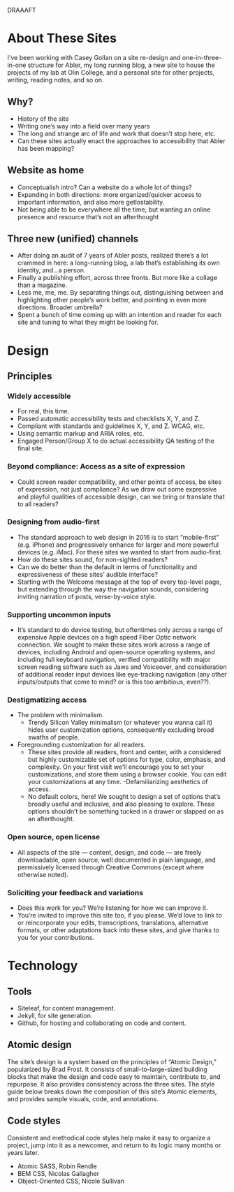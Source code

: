 DRAAAFT

# About These Sites

I've been working with Casey Gollan on a site re-design and one-in-three-in-one structure for Abler, my long running blog, a new site to house the projects of my lab at Olin College, and a personal site for other projects, writing, reading notes, and so on.

## Why?

- History of the site
- Writing one’s way into a field over many years
- The long and strange arc of life and work that doesn’t stop here, etc.
- Can these sites actually enact the approaches to accessibility that Abler has been mapping? 

## Website as home

- Conceptualish intro? Can a website do a whole lot of things?
- Expanding in both directions: more organized/quicker access to important information, and also more getlostability.
- Not being able to be everywhere all the time, but wanting an online presence and resource that’s not an afterthought

## Three new (unified) channels

- After doing an audit of 7 years of Abler posts, realized there’s a lot crammed in here: a long-running blog, a lab that’s establishing its own identity, and...a person.
- Finally a publishing effort, across three fronts. But more like a collage than a magazine.
- Less me, me, me. By separating things out, distinguishing between and highlighting other people’s work better, and pointing in even more directions. Broader umbrella?
- Spent a bunch of time coming up with an intention and reader for each site and tuning to what they might be looking for.

# Design

## Principles

### Widely accessible

- For real, this time.
- Passed automatic accessibility tests and checklists X, Y, and Z.
- Compliant with standards and guidelines X, Y, and Z. WCAG, etc.
- Using semantic markup and ARIA roles, etc.
- Engaged Person/Group X to do actual accessibility QA testing of the final site.

### Beyond compliance: Access as a site of expression
- Could screen reader compatibility, and other points of access, be sites of expression, not just compliance? As we draw out some expressive and playful qualities of accessible design, can we bring or translate that to all readers?

### Designing from audio-first
- The standard approach to web design in 2016 is to start “mobile-first” (e.g. iPhone) and progressively enhance for larger and more powerful devices (e.g. iMac). For these sites we wanted to start from audio-first.
- How do these sites sound, for non-sighted readers? 
- Can we do better than the default in terms of functionality and expressiveness of these sites’ audible interface?
- Starting with the Welcome message at the top of every top-level page, but extending through the way the navigation sounds, considering inviting narration of posts, verse-by-voice style.

### Supporting uncommon inputs
- It’s standard to do device testing, but oftentimes only across a range of expensive Apple devices on a high speed Fiber Optic network connection. We sought to make these sites work across a range of devices, including Android and open-source operating systems, and including full keyboard navigation, verified compatibility with major screen reading software such as Jaws and Voiceover, and consideration of additional reader input devices like eye-tracking navigation (any other inputs/outputs that come to mind? or is this too ambitious, even??).

### Destigmatizing access
- The problem with minimalism.
  - Trendy Silicon Valley minimalism (or whatever you wanna call it) hides user customization options, consequently excluding broad swaths of people. 
- Foregrounding customization for all readers.
  - These sites provide all readers, front and center, with a considered but highly customizable set of options for type, color, emphasis, and complexity. On your first visit we’ll encourage you to set your customizations, and store them using a browser cookie. You can edit your customizations at any time.
-Defamiliarizing aesthetics of access.
  - No default colors, here! We sought to design a set of options that’s broadly useful and inclusive, and also pleasing to explore. These options shouldn’t be something tucked in a drawer or slapped on as an afterthought.

### Open source, open license

- All aspects of the site — content, design, and code — are freely downloadable, open source, well documented in plain language, and permissively licensed through Creative Commons (except where otherwise noted).

### Soliciting your feedback and variations

- Does this work for you? We’re listening for how we can improve it.
- You’re invited to improve this site too, if you please. We’d love to link to or reincorporate your edits, transcriptions, translations, alternative formats, or other adaptations back into these sites, and give thanks to you for your contributions.

# Technology

## Tools

- Siteleaf, for content management.
- Jekyll, for site generation.
- Github, for hosting and collaborating on code and content.

## Atomic design

The site’s design is a system based on the principles of “Atomic Design,” popularized by Brad Frost. It consists of small-to-large-sized building blocks that make the design and code easy to maintain, contribute to, and repurpose. It also provides consistency across the three sites. The style guide below breaks down the composition of this site’s Atomic elements, and provides sample visuals, code, and annotations.

## Code styles

Consistent and methodical code styles help make it easy to organize a project, jump into it as a newcomer, and return to its logic many months or years later.

- Atomic SASS, Robin Rendle
- BEM CSS, Nicolas Gallagher
- Object-Oriented CSS, Nicole Sullivan
